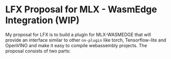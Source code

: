 # LFX Proposal for MLX - WasmEdge Integration (WIP)

My proposal for LFX is to build a plugin for MLX-WASMEDGE that will provide an interface similar to other `nn-plugin` like torch, Tensorflow-lite and OpenVINO and make it easy to compile webassembly projects. The proposal consists of two parts:

